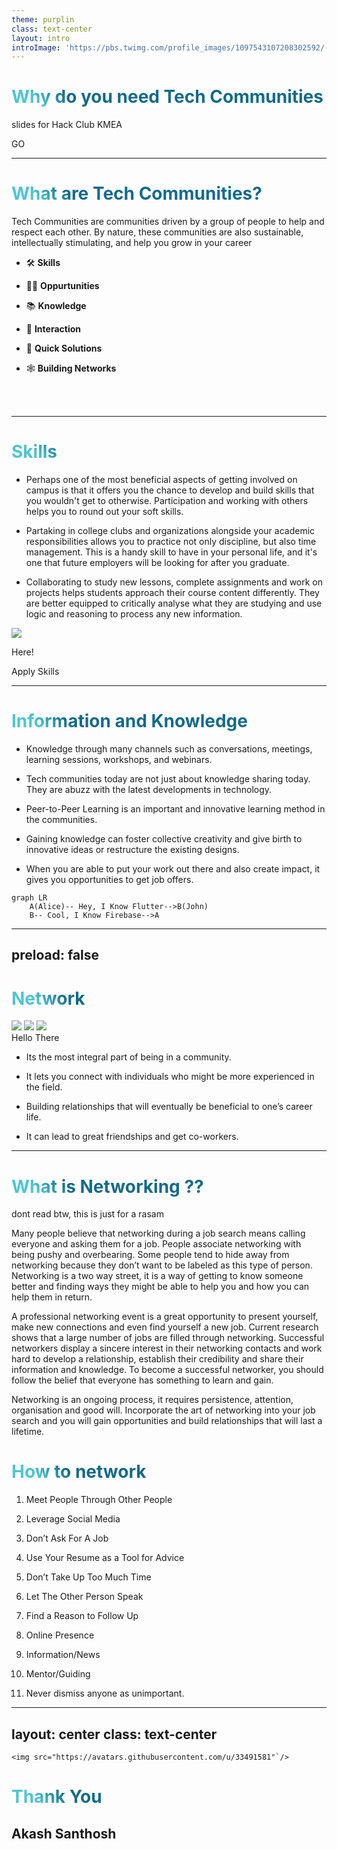 ```yaml
---
theme: purplin
class: text-center
layout: intro
introImage: 'https://pbs.twimg.com/profile_images/1097543107208302592/-D6NzUsc_400x400.jpg'
---
```

# Why do you need Tech Communities

slides for Hack Club KMEA

<div class="pt-12">
  <span @click="$slidev.nav.next" class="px-2 p-1 rounded cursor-pointer" hover="bg-white bg-opacity-10">
    GO <carbon:arrow-right class="inline"/>
  </span>
</div>

<BarBottom
  title="Akash Santhosh"
  :social="[
    { type: 'ig', username: 'akash._.santhosh' },
    { type: 'tw', username: '_akashsanthosh' },
    { type: 'wb', username: 'aks.one' }
  ]"
/>

---

# What are Tech Communities?

Tech Communities are communities driven by a group of people to help and respect each other. By nature, these communities are also sustainable, intellectually stimulating, and help you grow in your career

- 🛠 **Skills**

- 👩‍💻 **Oppurtunities** 

- 📚‍ **Knowledge**

- 💬 **Interaction**

- 🤹 **Quick Solutions**

- 🕸️ **Building Networks**

<br>
<br>


<style>
h1 {
  background-color: #2B90B6;
  background-image: linear-gradient(45deg, #4EC5D4 10%, #146b8c 20%);
  background-size: 100%;
  -webkit-background-clip: text;
  -moz-background-clip: text;
  -webkit-text-fill-color: transparent; 
  -moz-text-fill-color: transparent;
}
</style>

<BarBottom
  title="Akash Santhosh"
  :social="[
    { type: 'ig', username: 'akash._.santhosh' },
    { type: 'tw', username: '_akashsanthosh' },
    { type: 'wb', username: 'aks.one' }
  ]"
/>

---

# Skills
 - Perhaps one of the most beneficial aspects of getting involved on campus is that it offers you the chance to develop and build skills that you wouldn't get to otherwise. Participation and working with others helps you to round out your soft skills.

 - Partaking in college clubs and organizations alongside your academic responsibilities allows you to practice not only discipline, but also time management. This is a handy skill to have in your personal life, and it's one that future employers will be looking for after you graduate.

 - Collaborating to study new lessons, complete assignments and work on projects helps students approach their course content differently. They are better equipped to critically analyse what they are studying and use logic and reasoning to process any new information.



<img
  v-click
  class="absolute -bottom-9 -right-7 w-80 opacity-50"
  src="https://sli.dev/assets/arrow-bottom-left.svg"
/>
<p v-after class="absolute bottom-23 right-5 opacity-30 transform -rotate-42">Here!</p>
<p v-after class="absolute bottom-5 right-35 opacity-30 transform">Apply Skills</p>

<BarBottom
  title="Akash Santhosh"
  :social="[
    { type: 'ig', username: 'akash._.santhosh' },
    { type: 'tw', username: '_akashsanthosh' },
    { type: 'wb', username: 'aks.one' }
  ]"
/>

---

# Information and Knowledge

- Knowledge through many channels such as conversations, meetings, learning sessions, workshops, and webinars.

- Tech communities today are not just about knowledge sharing today. They are abuzz with the latest developments in technology.

- Peer-to-Peer Learning is an important and innovative learning method in the communities.

- Gaining knowledge can foster collective creativity and give birth to innovative ideas or restructure the existing designs.

- When you are able to put your work out there and also create impact, it gives you opportunities to get job offers.

```mermaid {theme: 'neutral', scale: 0.8}
graph LR
	A(Alice)-- Hey, I Know Flutter-->B(John)
    B-- Cool, I Know Firebase-->A
```
<BarBottom
  title="Akash Santhosh"
  :social="[
    { type: 'ig', username: 'akash._.santhosh' },
    { type: 'tw', username: '_akashsanthosh' },
    { type: 'wb', username: 'aks.one' }
  ]"
/>

---
preload: false
---

# Network


<div class="w-60 relative mt-6">
  <div class="relative w-40 h-40">
    <img
      v-motion
      :initial="{ x: 800, y: -100, scale: 1.5, rotate: -50 }"
      :enter="final"
      class="absolute top-0 left-0 right-0 bottom-0"
      src="https://sli.dev/logo-square.png"
    />
    <img
      v-motion
      :initial="{ y: 500, x: -100, scale: 2 }"
      :enter="final"
      class="absolute top-0 left-0 right-0 bottom-0"
      src="https://sli.dev/logo-circle.png"
    />
    <img
      v-motion
      :initial="{ x: 600, y: 400, scale: 2, rotate: 100 }"
      :enter="final"
      class="absolute top-0 left-0 right-0 bottom-0"
      src="https://sli.dev/logo-triangle.png"
    />
  </div>

  <div 
    class="text-5xl absolute top-14 left-40 text-[#2B90B6] -z-1"
    v-motion
    :initial="{ x: -80, opacity: 0}"
    :enter="{ x: 0, opacity: 1, transition: { delay: 2000, duration: 1000 } }">
    Hello There
  </div>
</div>

<script setup lang="ts">
const final = {
  x: 0,
  y: 0,
  rotate: 0,
  scale: 1,
  transition: {
    type: 'spring',
    damping: 10,
    stiffness: 20,
    mass: 2
  }
}
</script>

<div
  v-motion
  :initial="{ x:35, y: 40, opacity: 0}"
  :enter="{ y: 0, opacity: 1, transition: { delay: 3500 } }">

  - Its the most integral part of being in a community.
  
  - It lets you connect with individuals who might be more experienced in the field.

  - Building relationships that will eventually be beneficial to one’s career life.

  - It can lead to great friendships and get co-workers.


</div>

<BarBottom
  title="Akash Santhosh"
  :social="[
    { type: 'ig', username: 'akash._.santhosh' },
    { type: 'tw', username: '_akashsanthosh' },
    { type: 'wb', username: 'aks.one' }
  ]"
/>

---

# What is **Networking** ??
 dont read btw, this is just for a rasam

Many people believe that networking during a job search means calling everyone and asking them for a job. People associate networking with being pushy and overbearing. Some people tend to hide away from networking because they don’t want to be labeled as this type of person. Networking is a two way street, it is a way of getting to know someone better and finding ways they might be able to help you and how you can help them in return.

A professional networking event is a great opportunity to present yourself, make new connections and even find yourself a new job. Current research shows that a large number of jobs are filled through networking. Successful networkers display a sincere interest in their networking contacts and work hard to develop a relationship, establish their credibility and share their information and knowledge. To become a successful networker, you should follow the belief that everyone has something to learn and gain. 

Networking is an ongoing process, it requires persistence, attention, organisation and good will. Incorporate the art of networking into your job search and you will gain opportunities and build relationships that will last a lifetime.


<BarBottom
  title="Akash Santhosh"
  :social="[
    { type: 'ig', username: 'akash._.santhosh' },
    { type: 'tw', username: '_akashsanthosh' },
    { type: 'wb', username: 'aks.one' }
  ]"
/>
---

# How to network

1. Meet People Through Other People

2. Leverage Social Media

3. Don’t Ask For A Job

4. Use Your Resume as a Tool for Advice

5. Don’t Take Up Too Much Time

6. Let The Other Person Speak

7. Find a Reason to Follow Up

8. Online Presence

9. Information/News

10. Mentor/Guiding

11. Never dismiss anyone as unimportant.

<BarBottom
  title="Akash Santhosh"
  :social="[
    { type: 'ig', username: 'akash._.santhosh' },
    { type: 'tw', username: '_akashsanthosh' },
    { type: 'wb', username: 'aks.one' }
  ]"
/>

---
layout: center
class: text-center
---

    <img src="https://avatars.githubusercontent.com/u/33491581"`/>

# Thank You
 
 ## Akash Santhosh 

<BarBottom
  title="Akash Santhosh"
  :social="[
    { type: 'ig', username: 'akash._.santhosh' },
    { type: 'tw', username: '_akashsanthosh' },
    { type: 'wb', username: 'aks.one' }
  ]"
/>